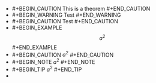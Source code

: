 - #+BEGIN_CAUTION
  This is a theorem 
  #+END_CAUTION
- #+BEGIN_WARNING
  Test
  #+END_WARNING
- #+BEGIN_CAUTION
  Test
  #+END_CAUTION
- #+BEGIN_EXAMPLE
  $$a^2$$
  #+END_EXAMPLE
- #+BEGIN_CAUTION
  $a^2$
  #+END_CAUTION
- #+BEGIN_NOTE
  $a^2$
  #+END_NOTE
- #+BEGIN_TIP
  $a^2$
  #+END_TIP
-
